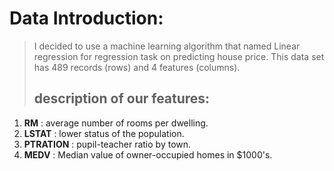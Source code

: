 # Data Introduction:
> I decided to use a machine learning algorithm that named Linear regression for regression task on predicting house price.
> This data set has 489 records (rows) and 4 features (columns).
> ## description of our features:
1. **RM** : average number of rooms per dwelling.
2. **LSTAT** : lower status of the population.
3. **PTRATION** : pupil-teacher ratio by town.
4. **MEDV** : Median value of owner-occupied homes in $1000's.
